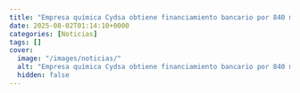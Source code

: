 ```yaml
---
title: "Empresa química Cydsa obtiene financiamiento bancario por 840 mdp"
date: 2025-08-02T01:14:10+0000
categories: [Noticias]
tags: []
cover:
  image: "/images/noticias/"
  alt: "Empresa química Cydsa obtiene financiamiento bancario por 840 mdp"
  hidden: false
---
```



